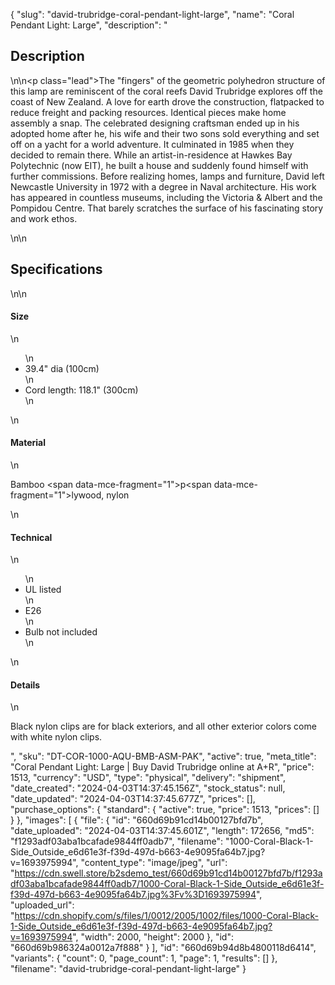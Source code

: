 {
  "slug": "david-trubridge-coral-pendant-light-large",
  "name": "Coral Pendant Light: Large",
  "description": "<h2>Description</h2>\n<!-- split -->\n<p class=\"lead\">The \"fingers\" of the geometric polyhedron structure of this lamp are reminiscent of the coral reefs David Trubridge explores off the coast of New Zealand. A love for earth drove the construction, flatpacked to reduce freight and packing resources. Identical pieces make home assembly a snap. The celebrated designing craftsman ended up in his adopted home after he, his wife and their two sons sold everything and set off on a yacht for a world adventure. It culminated in 1985 when they decided to remain there. While an artist-in-residence at Hawkes Bay Polytechnic (now EIT), he built a house and suddenly found himself with further commissions. Before realizing homes, lamps and furniture, David left Newcastle University in 1972 with a degree in Naval architecture. His work has appeared in countless museums, including the Victoria &amp; Albert and the Pompidou Centre. That barely scratches the surface of his fascinating story and work ethos.</p>\n<!-- split -->\n<h2>Specifications</h2>\n<!-- split -->\n<h4>Size</h4>\n<ul>\n<li>39.4\" dia (100cm)</li>\n<li>Cord length: 118.1\" (300cm)</li>\n</ul>\n<h4>Material</h4>\n<p>Bamboo <span data-mce-fragment=\"1\">p</span><span data-mce-fragment=\"1\">lywood</span>, nylon</p>\n<h4>Technical</h4>\n<ul>\n<li>UL listed</li>\n<li>E26</li>\n<li>Bulb not included</li>\n</ul>\n<h4>Details</h4>\n<p>Black nylon clips are for black exteriors, and all other exterior colors come with white nylon clips.</p>",
  "sku": "DT-COR-1000-AQU-BMB-ASM-PAK",
  "active": true,
  "meta_title": "Coral Pendant Light: Large | Buy David Trubridge online at A+R",
  "price": 1513,
  "currency": "USD",
  "type": "physical",
  "delivery": "shipment",
  "date_created": "2024-04-03T14:37:45.156Z",
  "stock_status": null,
  "date_updated": "2024-04-03T14:37:45.677Z",
  "prices": [],
  "purchase_options": {
    "standard": {
      "active": true,
      "price": 1513,
      "prices": []
    }
  },
  "images": [
    {
      "file": {
        "id": "660d69b91cd14b00127bfd7b",
        "date_uploaded": "2024-04-03T14:37:45.601Z",
        "length": 172656,
        "md5": "f1293adf03aba1bcafade9844ff0adb7",
        "filename": "1000-Coral-Black-1-Side_Outside_e6d61e3f-f39d-497d-b663-4e9095fa64b7.jpg?v=1693975994",
        "content_type": "image/jpeg",
        "url": "https://cdn.swell.store/b2sdemo_test/660d69b91cd14b00127bfd7b/f1293adf03aba1bcafade9844ff0adb7/1000-Coral-Black-1-Side_Outside_e6d61e3f-f39d-497d-b663-4e9095fa64b7.jpg%3Fv%3D1693975994",
        "uploaded_url": "https://cdn.shopify.com/s/files/1/0012/2005/1002/files/1000-Coral-Black-1-Side_Outside_e6d61e3f-f39d-497d-b663-4e9095fa64b7.jpg?v=1693975994",
        "width": 2000,
        "height": 2000
      },
      "id": "660d69b986324a0012a7f888"
    }
  ],
  "id": "660d69b94d8b4800118d6414",
  "variants": {
    "count": 0,
    "page_count": 1,
    "page": 1,
    "results": []
  },
  "filename": "david-trubridge-coral-pendant-light-large"
}